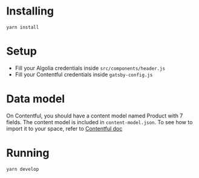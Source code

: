 # Installing

```
yarn install
```

# Setup

- Fill your Algolia credentials inside `src/components/header.js`
- Fill your Contentful credentials inside `gatsby-config.js`

# Data model

On Contentful, you should have a content model named Product with 7 fields. The content model is included in `content-model.json`. To see how to import it to your space, refer to [Contentful doc](https://www.contentful.com/developers/docs/tutorials/general/import-and-export/)

# Running

```
yarn develop
```
